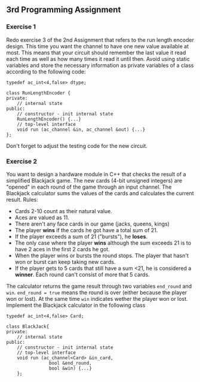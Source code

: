 ## 3rd Programming Assignment


### Exercise 1

Redo exercise 3 of the 2nd Assignment that refers to the run length encoder design. This time you want the channel to have one new value available at most. This means that your circuit should remember the last value it read each time as well as how many times it read it until then. Avoid using static variables and store the necessary information as private variables of a class according to the following code:
    
    typedef ac_int<4,false> dtype;
    
    class RunLengthEncoder { 
    private:
	    // internal state
    public: 
	    // constructor - init internal state 
	    RunLengthEncoder() {...} 
	    // top-level interface 
	    void run (ac_channel &in, ac_channel &out) {...} 
    };
    

Don't forget to adjust the testing code for the new circuit.

### Exercise 2

You want to design a hardware module in C++ that checks the result of a simplified Blackjack game. The new cards (4-bit unsigned integers) are "opened" in each round of the game through an input channel. The Blackjack calculator sums the values of the cards and calculates the current result. 
Rules:

 - Cards 2-10 count as their natural value.
 - Aces are valued as 11. 
 - There aren't any face cards in our game (jacks, queens, kings)
 - The player **wins**  if the cards he got have a total sum of 21. 
 - If the player exceeds a sum of 21 ("bursts"), he **loses**.
 - The only case where the player **wins** although the sum exceeds 21 is to have 2 aces in the first 2 cards he got.
 - When the player wins or bursts the round stops. The player that hasn't won or burst can keep taking new cards.
 - If the player gets to 5 cards that still have a sum <21, he is considered a **winner**. Each round can't consist of more that 5 cards. 

The calculator returns the game result through two variables `end_round` and `win`. `end_round = true` means the round is over (either because the player won or lost). At the same time `win` indicates wether the player won or lost. 
Implement the Blackjack calculator in the following class
    
    typedef ac_int<4,false> Card;
    
    class BlackJack{ 
    private:
	    // internal state
    public: 
	    // constructor - init internal state 
	    // top-level interface 
	    void run (ac_channel<Card> &in_card,
				    bool &end_round,
				    bool &win) {...}
	    };
    
